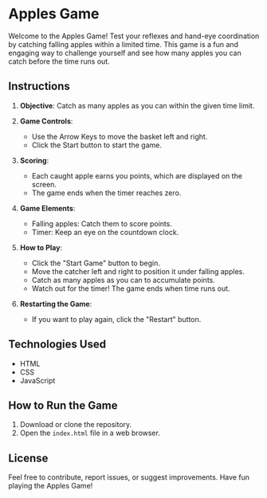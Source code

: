 # Apples Game

Welcome to the Apples Game! Test your reflexes and hand-eye coordination by catching falling apples within a limited time. This game is a fun and engaging way to challenge yourself and see how many apples you can catch before the time runs out.

## Instructions

1. **Objective**: Catch as many apples as you can within the given time limit.
   
2. **Game Controls**:
   - Use the Arrow Keys to move the basket left and right.
   - Click the Start button to start the game.

3. **Scoring**:
   - Each caught apple earns you points, which are displayed on the screen. 
   - The game ends when the timer reaches zero.

4. **Game Elements**:
   - Falling apples: Catch them to score points.
   - Timer: Keep an eye on the countdown clock.

5. **How to Play**:
   - Click the "Start Game" button to begin.
   - Move the catcher left and right to position it under falling apples.
   - Catch as many apples as you can to accumulate points.
   - Watch out for the timer! The game ends when time runs out.

6. **Restarting the Game**:
   - If you want to play again, click the "Restart" button.

## Technologies Used

- HTML
- CSS
- JavaScript

## How to Run the Game

1. Download or clone the repository.
2. Open the `index.html` file in a web browser.

## License

Feel free to contribute, report issues, or suggest improvements. Have fun playing the Apples Game!
